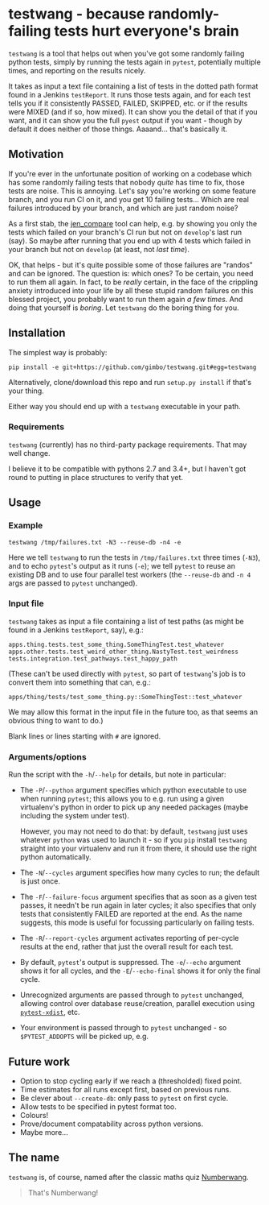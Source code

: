 # testwang - because randomly-failing tests hurt everyone's brain

`testwang` is a tool that helps out when you've got some randomly
failing python tests, simply by running the tests again in `pytest`,
potentially multiple times, and reporting on the results nicely.

It takes as input a text file containing a list of tests in the dotted
path format found in a Jenkins `testReport`.  It runs those tests
again, and for each test tells you if it consistently PASSED, FAILED,
SKIPPED, etc. or if the results were MIXED (and if so, how mixed).  It
can show you the detail of that if you want, and it can show you the
full `pyest` output if you want - though by default it does neither of
those things.  Aaaand... that's basically it.

## Motivation

If you're ever in the unfortunate position of working on a codebase
which has some randomly failing tests that nobody _quite_ has time to
fix, those tests are noise.  This is annoying.  Let's say you're
working on some feature branch, and you run CI on it, and you get 10
failing tests...  Which are real failures introduced by your branch,
and which are just random noise?

As a first stab, the
[jen_compare](https://github.com/gimbo/compare_jenkins) tool can help,
e.g. by showing you only the tests which failed on your branch's CI
run but not on `develop`'s last run (say).  So maybe after running
that you end up with 4 tests which failed in your branch but not on
`develop` (at least, not _last time_).

OK, that helps - but it's quite possible some of those failures are
"randos" and can be ignored. The question is: which ones?  To be
certain, you need to run them all again.  In fact, to be _really_
certain, in the face of the crippling anxiety introduced into your
life by all these stupid random failures on this blessed project, you
probably want to run them again _a few times_.  And doing that
yourself is _boring_.  Let `testwang` do the boring thing for you.

## Installation

The simplest way is probably:

    pip install -e git+https://github.com/gimbo/testwang.git#egg=testwang

Alternatively, clone/download this repo and run `setup.py install` if
that's your thing.

Either way you should end up with a `testwang` executable in your
path.

### Requirements

`testwang` (currently) has no third-party package requirements.  That
may well change.

I believe it to be compatible with pythons 2.7 and 3.4+, but I haven't
got round to putting in place structures to verify that yet.

## Usage

### Example

    testwang /tmp/failures.txt -N3 --reuse-db -n4 -e

Here we tell `testwang` to run the tests in `/tmp/failures.txt` three
times (`-N3`), and to echo `pytest`'s output as it runs (`-e`); we
tell `pytest` to reuse an existing DB and to use four parallel test
workers (the `--reuse-db` and `-n 4` args are passed to `pytest`
unchanged).

### Input file

`testwang` takes as input a file containing a list of test paths (as
might be found in a Jenkins `testReport`, say), e.g.:

    apps.thing.tests.test_some_thing.SomeThingTest.test_whatever
    apps.other.tests.test_weird_other_thing.NastyTest.test_weirdness
    tests.integration.test_pathways.test_happy_path

(These can't be used directly with `pytest`, so part of `testwang`'s
job is to convert them into something that can, e.g.:

    apps/thing/tests/test_some_thing.py::SomeThingTest::test_whatever

We may allow this format in the input file in the future too, as that
seems an obvious thing to want to do.)

Blank lines or lines starting with `#` are ignored.

### Arguments/options

Run the script with the `-h`/`--help` for details, but note in
particular:

* The `-P`/`--python` argument specifies which python executable to
  use when running `pytest`; this allows you to e.g. run using a given
  virtualenv's python in order to pick up any needed packages (maybe
  including the system under test).

  However, you may not need to do that: by default, `testwang` just
  uses whatever `python` was used to launch it - so if you `pip`
  install `testwang` straight into your virtualenv and run it from
  there, it should use the right python automatically.

* The `-N`/`--cycles` argument specifies how many cycles to run; the
  default is just once.

* The `-F`/`--failure-focus` argument specifies that as soon as a
  given test passes, it needn't be run again in later cycles; it also
  specifies that only tests that consistently FAILED are reported at
  the end.  As the name suggests, this mode is useful for focussing
  particularly on failing tests.

* The `-R`/`--report-cycles` argument activates reporting of per-cycle
  results at the end, rather that just the overall result for each
  test.

* By default, `pytest`'s output is suppressed. The `-e`/`--echo`
  argument shows it for all cycles, and the `-E`/`--echo-final` shows
  it for only the final cycle.

* Unrecognized arguments are passed through to `pytest` unchanged,
  allowing control over database reuse/creation, parallel execution
  using [`pytest-xdist`](https://github.com/pytest-dev/pytest-xdist),
  etc.

* Your environment is passed through to `pytest` unchanged - so
  `$PYTEST_ADDOPTS` will be picked up, e.g.

## Future work

* Option to stop cycling early if we reach a (thresholded) fixed point.
* Time estimates for all runs except first, based on previous runs.
* Be clever about `--create-db`: only pass to `pytest` on first cycle.
* Allow tests to be specified in pytest format too.
* Colours!
* Prove/document compatability across python versions.
* Maybe more...

## The name

`testwang` is, of course, named after the classic maths quiz
[Numberwang](https://www.google.com/search?q=numberwang).

> That's Numberwang!
